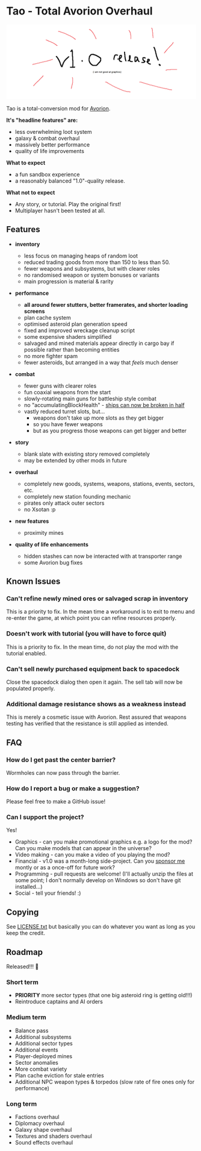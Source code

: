# Tao - Total Avorion Overhaul

![version 1.0 Released](v1.0.png)

Tao is a total-conversion mod for [Avorion](https://store.steampowered.com/app/445220/Avorion/).

**It's "headline features" are:**

* less overwhelming loot system
* galaxy & combat overhaul
* massively better performance
* quality of life improvements

**What to expect**

* a fun sandbox experience
* a reasonably balanced "1.0"-quality release.

**What not to expect**

* Any story, or tutorial. Play the original first!
* Multiplayer hasn't been tested at all.

Features
----

* **inventory**
   - less focus on managing heaps of random loot
   - reduced trading goods from more than 150 to less than 50.
   - fewer weapons and subsystems, but with clearer roles
   - no randomised weapon or system bonuses or variants
   - main progression is material & rarity

* **performance**
  - **all around fewer stutters, better framerates, and shorter loading screens**
  - plan cache system
  - optimised asteroid plan generation speed
  - fixed and improved wreckage cleanup script
  - some expensive shaders simplified
  - salvaged and mined materials appear directly in cargo bay if possible rather than becoming entities
  - no more fighter spam
  - fewer asteroids, but arranged in a way that *feels* much denser

* **combat**
  - fewer guns with clearer roles
  - fun coaxial weapons from the start
  - slowly-rotating main guns for battleship style combat
  - no "accumulatingBlockHealth" - [ships can now be broken in half]([https://www.reddit.com/r/avorion/comments/o8bnst/my_most_complex_centrally_armored_ships_this/](https://www.reddit.com/r/avorion/comments/o8bnst/my_most_complex_centrally_armored_ships_this/h36f99e/))
  - vastly reduced turret slots, but...
    - weapons don't take up more slots as they get bigger
    - so you have fewer weapons
    - but as you progress those weapons can get bigger and better

* **story**
   - blank slate with existing story removed completely
   - may be extended by other mods in future
 
 * **overhaul**
   - completely new goods, systems, weapons, stations, events, sectors, etc.
   - completely new station founding mechanic
   - pirates only attack outer sectors
   - no Xsotan :p
  
 * **new features**
   - proximity mines
     
 * **quality of life enhancements**
   - hidden stashes can now be interacted with at transporter range
   - some Avorion bug fixes

Known Issues
------------

### Can't refine newly mined ores or salvaged scrap in inventory

This is a priority to fix. In the mean time a workaround is to exit to menu and re-enter the game, at which point you can refine resources properly.

### Doesn't work with tutorial (you will have to force quit)

This is a priority to fix. In the mean time, do not play the mod with the tutorial enabled.

### Can't sell newly purchased equipment back to spacedock

Close the spacedock dialog then open it again. The sell tab will now be populated properly.

### Additional damage resistance shows as a weakness instead

This is merely a cosmetic issue with Avorion. Rest assured that weapons testing has verified that the resistance is still applied as intended.


FAQ
---

### How do I get past the center barrier?

Wormholes can now pass through the barrier.

### How do I report a bug or make a suggestion?

Please feel free to make a GitHub issue!

### Can I support the project?

Yes!

* Graphics - can you make promotional graphics e.g. a logo for the mod? Can you make models that can appear in the universe?
* Video making - can you make a video of you playing the mod?
* Financial - v1.0 was a month-long side-project. Can you [sponsor me](https://github.com/sponsors/golightlyb) montly or as a once-off for future work?
* Programming - pull requests are welcome! (I'll actually unzip the files at some point; I don't normally develop on Windows so don't have git installed...)
* Social - tell your friends! :)


Copying
-------

See [LICENSE.txt](./LICENSE.txt) but basically you can do whatever you want as long as you keep the credit.


Roadmap
-------

Released!!! 🎉

### Short term

* **PRIORITY** more sector types (that one big asteroid ring is getting old!!!)
* Reintroduce captains and AI orders

### Medium term

* Balance pass
* Additional subsystems
* Additional sector types
* Additional events
* Player-deployed mines
* Sector anomalies
* More combat variety
* Plan cache eviction for stale entries
* Additional NPC weapon types & torpedos (slow rate of fire ones only for performance)

### Long term

* Factions overhaul
* Diplomacy overhaul
* Galaxy shape overhaul
* Textures and shaders overhaul
* Sound effects overhaul
